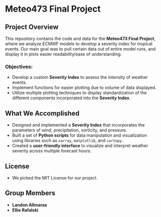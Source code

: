 # Meteo473 Final Project

## Project Overview

This repository contains the code and data for the **Meteo473 Final Project**, where we analyze ECMWF models to develop a severity index for tropical events. Our main goal was to pull certain data out of entire model runs, and display it in plots easier readability/ease of understanding.

### Objectives:
- Develop a custom **Severity Index** to assess the intensity of weather events.
- Implement functions for easier plotting due to volume of data displayed.
- Utilize multiple plotting techniques to display standardization of the different components incorporated into the **Severity Index**.

## What We Accomplished

- Designed and implemented a **Severity Index** that incorporates the parameters of wind, precipitation, vorticity, and pressure.
- Built a set of **Python scripts** for data manipulation and visualization using libraries such as `xarray`, `matplotlib`, and `cartopy`.
- Created a **user-friendly interface** to visualize and interpret weather severity across multiple forecast hours.

## License
- We picked the MIT License for our project.
  
## Group Members

- **Landon Allmaras** 
- **Ellie Rafalski** 




